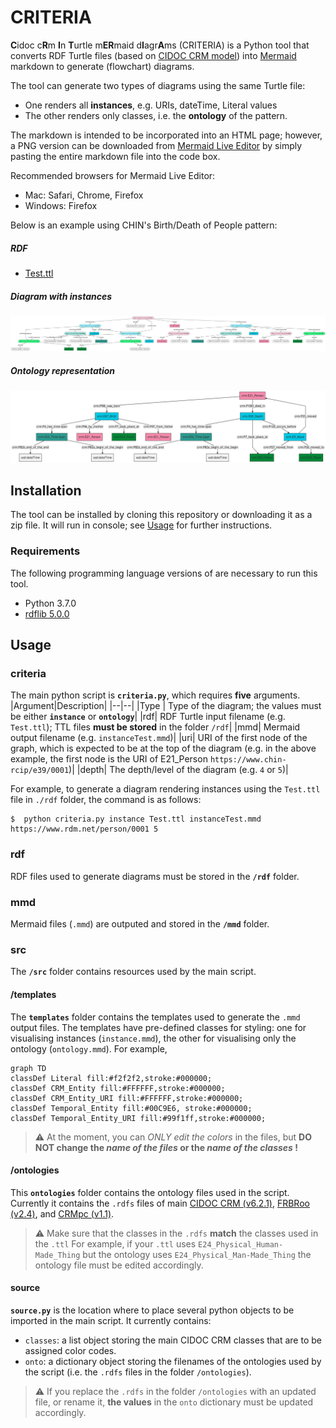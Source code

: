 # CRITERIA

**C**idoc c**R**m **I**n **T**urtle m**ER**maid d**I**agr**A**ms (CRITERIA) is a Python tool that converts RDF Turtle files (based on [CIDOC CRM model](http://www.cidoc-crm.org/)) into [Mermaid](https://mermaid-js.github.io/mermaid/#/) markdown to generate (flowchart) diagrams.

The tool can generate two types of diagrams using the same Turtle file:
* One renders all **instances**, e.g. URIs, dateTime, Literal values
* The other renders only classes, i.e. the **ontology** of the pattern.

The markdown is intended to be incorporated into an HTML page; however, a PNG version can be downloaded from [Mermaid Live Editor](https://mermaid-js.github.io/mermaid-live-editor) by simply pasting the entire markdown file into the code box. 

Recommended browsers for Mermaid Live Editor:
* Mac: Safari, Chrome, Firefox
* Windows: Firefox

Below is an example using CHIN's Birth/Death of People pattern:

##### RDF
* [Test.ttl](/rdf/Test.ttl)

##### Diagram with instances
![Birth/Death of People pattern with instances](/docs/images/BirthDeathInst.png)

##### Ontology representation
![Ontology of Birth/Death of People pattern ](/docs/images/BirthDeathOnto.png)

## Installation
The tool can be installed by cloning this repository or downloading it as a zip file.
It will run in console; see [Usage](#usage) for further instructions.

### Requirements
The following programming language versions of are necessary to run this tool.
- Python 3.7.0
- [rdflib 5.0.0](https://rdflib.readthedocs.io/en/stable/gettingstarted.html)

## Usage

### criteria
The main python script is **`criteria.py`**, which requires **five** arguments.
|Argument|Description|
|--|--|
|Type | Type of the diagram; the values must be either **`instance`** or **`ontology`**|
|rdf|  RDF Turtle input filename (e.g. `Test.ttl`); TTL files **must be stored** in the folder `/rdf`|
|mmd|  Mermaid output filename (e.g. `instanceTest.mmd`)|
|uri|  URI of the first node of the graph, which is expected to be at the top of the diagram (e.g. in the above example, the first node is the URI of E21_Person `https://www.chin-rcip/e39/0001`)|
|depth|  The depth/level of the diagram (e.g. `4` or `5`)|

For example, to generate a diagram rendering instances using the `Test.ttl` file in `./rdf` folder, the command is as follows:
```shell
$  python criteria.py instance Test.ttl instanceTest.mmd https://www.rdm.net/person/0001 5
```
### rdf
RDF files used to generate diagrams must be stored in the **`/rdf`** folder.

### mmd
Mermaid files (`.mmd`) are outputed and stored in the **`/mmd`** folder.

### src
The **`/src`** folder contains resources used by the main script.

#### /templates 
The **`templates`** folder contains the templates used to generate the `.mmd` output files. The templates have pre-defined classes for styling: one for visualising instances (`instance.mmd`), the other for visualising only the ontology (`ontology.mmd`).
For example,
```
graph TD
classDef Literal fill:#f2f2f2,stroke:#000000;
classDef CRM_Entity fill:#FFFFFF,stroke:#000000;
classDef CRM_Entity_URI fill:#FFFFFF,stroke:#000000;
classDef Temporal_Entity fill:#00C9E6, stroke:#000000;
classDef Temporal_Entity_URI fill:#99f1ff,stroke:#000000;
```
> :warning: At the moment, you can *ONLY edit the colors* in the files, but **DO NOT change the *name of the files* or the *name of the classes* !**

#### /ontologies
This **`ontologies`** folder contains the ontology files used in the script. Currently it contains the `.rdfs` files of main [CIDOC CRM (v6.2.1)](http://www.cidoc-crm.org/Version/version-6.2.1), [FRBRoo (v2.4)](http://www.cidoc-crm.org/frbroo/ModelVersion/frbroo-v.-2.4), and [CRMpc (v1.1)](http://www.cidoc-crm.org/Version/version-6.2).
> :warning: Make sure that the classes in the `.rdfs` **match** the classes used in the `.ttl`
> For example, if your `.ttl` uses `E24_Physical_Human-Made_Thing` but the ontology uses `E24_Physical_Man-Made_Thing` the ontology file must be edited accordingly.

#### source
**`source.py`** is the location where to place several python objects to be imported in the main script. It currently contains:
- `classes`: a list object storing the main CIDOC CRM classes that are to be assigned color codes.
- `onto`: a dictionary object storing the filenames of the ontologies used by the script (i.e. the `.rdfs` files in the folder `/ontologies`).
> :warning: If you replace the `.rdfs` in the folder `/ontologies` with an updated file, or rename it, **the values** in the `onto` dictionary must be updated accordingly.
